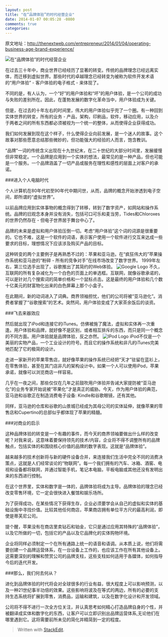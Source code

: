 ```yaml
---
layout: post
title: "在“品牌体验”的时代经营企业"
date: 2014-01-07 00:05:28 -0800
comments: true
categories: 
---
```

原文地址：http://thenextweb.com/entrepreneur/2014/01/04/operating-business-age-brand-experience/

![在“品牌体验”的时代经营企业][1]

在过去三十年中，商业世界已经经历了显著的转变。传统的品牌理念已经远离实体，而迁移到虚拟世界。那些时代的卓越理念已经转变为被称为软件开发术语的“用户体验” - 客户体验的电子格式 - 来体现了。

不同的是，有人认为，一个“好”的用户体验和“坏”的用户体验，是一个公司的成功与失败的差别所在。因此，在蓬勃发展的数字化革命当中，用户体验成为关键。

但是，在过去的十年左右的时间里，伟大的用户体验似乎兜了一个圈。有一种回到实体世界的转变，所有的业务 - 产品，架构，印刷品，软件，移动应用，以及介于两者之间的所有东西都必须被视为一个统一的整体，从而使得企业获得成功。

我们如何发展到现在这个样子，什么使得企业向前发展，是一个迷人的故事。这个故事对那些愿意总结那些微妙的，但功能强大的经验的人而言，饱含教训。

“品牌”一词的传统含义出现在十九世纪末，在二十世纪的大部分时间里，发展缓慢但非常稳定。一个品牌是应用到一个实体的想法，最常见的是一种产品，但也可能是一个服务。一个品牌涵盖了一切产品或服务在理性和感性的层面上对客户的承诺。
<!--more-->
###进入个人电脑时代

个人计算机在80年代初至90年代中期问世，从而，品牌的概念开始渗透到电子空间，即所谓的“虚拟世界”。

以前品牌应用到实体事物的概念得到了转移，转到了数字资产，如网站和操作系统。品牌的旧观念本身并没有消失，包括可口可乐和麦当劳，Tides和Chloroxes的世界仍然存在 - 但电子世界居于舞台中心了。

品牌的未来是虚拟和用户体验压倒一切。考虑“用户体验”这个词的词源是很重要的。它也不难，这是一个软件的词语，表示客户使用一个软件进行交互来达成一些要求的目标，理想情况下应该涉及购买产品的目标。

这种转变的两个主要例子是再熟悉不过的：苹果和亚马逊。在“疯狂伟大的”苹果操作系统和亚马逊的“粉碎 - 所有的竞争对手”在线市场改变了数字世界。 1999年左右，第三位选手出现了，谷歌推出了其简约的Web体验。
![Google Logo][2]
不久，互联网的所有复杂减化为一个白色的页面上的单选框。互联网，就像谷歌承诺的，可以是针对几个搜索词的简单价格和一个鼠标点击。这是最终的用户体验和几个数十亿美元的财富物化出来的白色屏幕上那个小盒子。

在此期间，新的动词进入了词典。商界领袖担忧，他们的公司将被“亚马逊化”。消费者掌握了“谷歌搜索”的艺术。突然间，用户体验变成了大家茶余饭后的谈资。

###飞去来器效应

然后就出现了iPod和连接它的iTunes。仿佛被施了魔法，虚拟和实体再一次重逢。用户体验和品牌，就好像不是区别，或者相互排斥的东西，而只是同一个概念的不同方面。用户体验就是品牌体验，反之亦然。
![IPod Logo][3]
iPod不仅是一个美丽的实物产品，一个工业设计的符号。而且它的操作系统和非凡的iTunes完美地匹配了它的极简的设计。

走进一家新开的苹果零售店，就好像苹果的操作系统已经把“天才”驻留在蓝衫上，在零售体验，甚至在其门店非凡的架构设计中。如果一个人可以使用iPod，苹果承诺，就像可以浏览商店一样容易。

几乎在一夜之间，那些仅仅在几年之前鼓吹用户体验并告诫大家提防被“亚马逊化”的业务专家开始说被“苹果化”才是真正的威胁。今天，作为用户体验的典范，亚马逊和谷歌正在制造消费电子设备: Kindle和谷歌眼镜，还有其他。

同样，亚马逊的仓库和谷歌的山景城已经成为其母公司的实体延伸，就像苹果的零售店和Cupertino的总部似乎都体现了苹果的精髓。

###对商业的启示

这种品牌体验的转变是一个有趣的事件，而今天的商界领袖要做出什么样的改变呢？对我来说，这意味着要保持领先的技术/内容，企业将不得不调整所有的品牌触点，包括实体的和围绕核心价值的品牌的数字表现。这就是“品牌体验”。

越来越多的技术创新将与新的硬件设备合并，来连接我们生活中完全不同的消费决策点，这就是人们经常谈论的“物联网”。每一个我们拥有的汽车、冰箱、酒窖、电视和设备都将联网，并通过智能手机，笔记本电脑，平板电脑或其他还没有发明出来的东西进行控制。

在这个世界里，实体和数字是一体的，品牌体验将成为主导。品牌体验的理念已经改变零售环境，它一定会很快进入餐馆和娱乐场所。

为了获得成功，在某些情况下获得生存，企业必须要学会从自己的虚拟和实体的基础设施中寻找价值。比较其他任何商店，苹果商店拥有单位平方尺的最高利润，即使是蒂芙尼公司。

提个醒，苹果没有在商店里卖钻石和铂金，它只是通过应用其特殊的“品牌体验”，以及它所做的一切，包括它的产品以及它品牌化的实体购物环境。

企业将同样必须制定一个在所有通路上统一的语音和语调。从本质上说，他们将需要创建一个品牌运营体系，在一台设备上工作的，也应该工作在所有其他设备上。这需要深刻的理解和赞赏公司的品牌支柱，这些支柱如何适用于各媒体，如何指导今后的迭代开发。

###那么，我们何去何从？

进化到品牌体验的时代将会对全球很多的行业有益，很大程度上可以影响预测，以及一种21世纪事半功倍的效果。这些影响将波及在等式的两边，所有的必要的支持生态系统将扩展到零售，消费品，运输和建筑，以及在数字化设计和开发领域。

公司将不得不进行一次全方位关注，并认真思考如何精心打造品牌自身的个性，并被翻译成实体和数字化的东西，让客户可以立即识别出品牌运营体系,无论他们在哪里遇到它。这将需要前所未见的简化并精简到一定的程度。

> Written with [StackEdit](https://stackedit.io/).


  [1]: http://cdn3.tnwcdn.com/wp-content/blogs.dir/1/files/2012/11/starbucks-645x250.jpg
  [2]: http://cdn0.tnwcdn.com/wp-content/blogs.dir/1/files/2013/12/Google-Logo.gif
  [3]: http://cdn1.tnwcdn.com/wp-content/blogs.dir/1/files/2012/09/iPods.jpg
